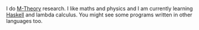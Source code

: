 I do [M-Theory](https://en.wikipedia.org/wiki/M-theory) research. I like maths and physics and I am currently learning [Haskell](https://www.haskell.org/) and lambda calculus. 
You might see some programs written in other languages too. 
